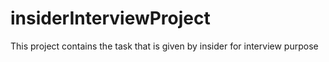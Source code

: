 # insiderInterviewProject
This project contains the task that is given by insider for interview purpose
